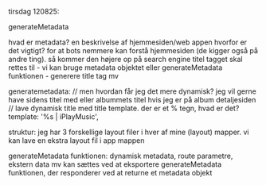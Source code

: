 tirsdag 120825:

generateMetadata

hvad er metadata? en beskrivelse af hjemmesiden/web appen
hvorfor er det vigtigt? for at bots nemmere kan forstå hjemmesiden (de kigger også på andre ting). så kommer den højere op på search engine
titel tagget skal rettes til - vi kan bruge metadata objektet eller generateMetadata funktionen - generere title tag mv


generatemetadata:
// men hvordan får jeg det mere dynamisk? jeg vil gerne have sidens titel med eller albummets titel hvis jeg er på album detaljesiden
// lave dynamisk title med title template. der er et % tegn, hvad er det?
template: '%s | iPlayMusic',



struktur:
jeg har 3 forskellige layout filer i hver af mine (layout) mapper. 
vi kan lave en ekstra layout fil i app mappen


generateMetadata funktionen: dynamisk metadata, route parametre, ekstern data mv kan sættes ved at eksportere generateMetadata funktionen, der responderer ved at returne et metadata objekt